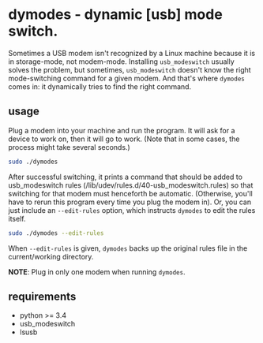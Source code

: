 # dymodes - dynamic [usb] mode switch.
Sometimes a USB modem isn't recognized by a Linux machine because it is in storage-mode, not modem-mode. Installing `usb_modeswitch` usually solves the problem, but sometimes, `usb_modeswitch` doesn't know the right mode-switching command for a given modem. And that's where `dymodes` comes in: it dynamically tries to find the right command.

## usage
Plug a modem into your machine and run the program. It will ask for a device to work on, then it will go to work. (Note that in some cases, the process might take several seconds.)

```sh
sudo ./dymodes
```

After successful switching, it prints a command that should be added to usb_modeswitch rules (/lib/udev/rules.d/40-usb_modeswitch.rules) so that switching for that modem must henceforth be automatic. (Otherwise, you'll have to rerun this program every time you plug the modem in). Or, you can just include an `--edit-rules` option, which instructs `dymodes` to edit the rules itself.

```sh
sudo ./dymodes --edit-rules
```

When `--edit-rules` is given, `dymodes` backs up the original rules file in the current/working directory.

**NOTE**: Plug in only one modem when running `dymodes`.

## requirements
 - python >= 3.4
 - usb_modeswitch
 - lsusb
